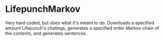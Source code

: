 LifepunchMarkov
===============
Very hard coded, but does what it's meant to do. Downloads a specified amount Lifepunch's chatlogs, generates a specified order Markov chain of the contents, and generates sentences.
